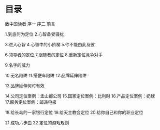 # 目录
致中国读者
序一
序二
前言

1.到底何为定位
2.心智备受骚扰

3.进入心智
4.心智中的小阶梯
5.你不能由此及彼

6.领导者的定位
7.跟随者的定位
8.重新定位竞争对手

9.名字的威力

10.无名陷阱
11.搭便车陷阱
12.品牌延伸陷阱

13.品牌延伸何时有效

14.公司定位案例：孟山都公司
15.国家定位案例：比利时
16.产品定位案例：奶球
17.服务定位案例：邮递电报

18.给长岛的一家银行定位
19.给天主教会定位
20.给你自己和你的职业定位

21.成功六步曲
22.定位的游戏规则